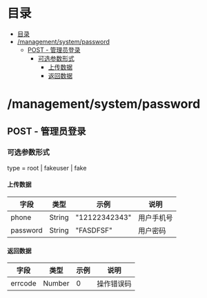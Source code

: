 # 目录
- [目录](#目录)
- [/management/system/password](#managementsystempassword)
    - [POST - 管理员登录](#post---管理员登录)
        - [可选参数形式](#可选参数形式)
            - [上传数据](#上传数据)
            - [返回数据](#返回数据)

# /management/system/password
## POST - 管理员登录
### 可选参数形式
type = root | fakeuser | fake

#### 上传数据
| 字段     | 类型   | 示例          | 说明             |
| -------- | ------ | ------------- | ---------------- |
| phone    | String | "12122342343" | 用户手机号       |
| password | String | "FASDFSF"     | 用户密码         |

#### 返回数据
| 字段    | 类型   | 示例 | 说明       |
| ------- | ------ | ---- | ---------- |
| errcode | Number | 0    | 操作错误码 |
